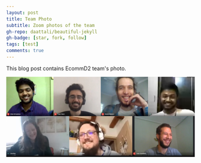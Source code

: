 ```yaml
---
layout: post
title: Team Photo
subtitle: Zoom photos of the team
gh-repo: daattali/beautiful-jekyll
gh-badge: [star, fork, follow]
tags: [test]
comments: true
---
```


This blog post contains EcommD2 team's photo.


![Team](https://github.com/AnasZineddine/anaszineddine.github.io/blob/master/assets/img/SAP%20Team.jpg)
